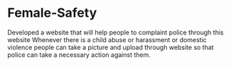 # Female-Safety
Developed a website that will help people to complaint police through this website Whenever there is a child abuse or harassment or domestic violence people can take a picture and upload through website so that police can take a necessary action against them.
